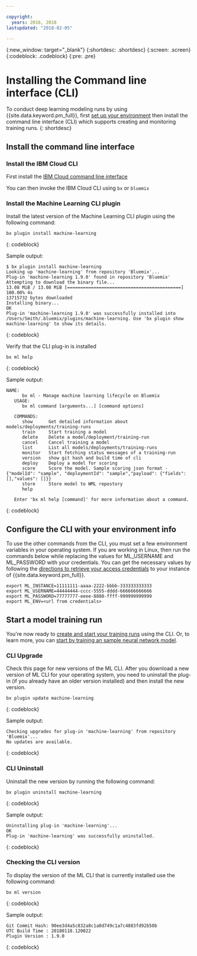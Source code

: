 ```yaml
---

copyright:
  years: 2016, 2018
lastupdated: "2018-02-05"

---
```

{:new_window: target="_blank"}
{:shortdesc: .shortdesc}
{:screen: .screen}
{:codeblock: .codeblock}
{:pre: .pre}

# Installing the Command line interface (CLI)

To conduct deep learning modeling runs by using {{site.data.keyword.pm_full}}, first [set up your environment](ml_getting_access.html) then install the command line interface (CLI) which supports creating and monitoring training runs.
{: shortdesc}

## Install the command line interface

### Install the IBM Cloud CLI

First install the [IBM Cloud command line interface](https://console.bluemix.net/docs/cli/reference/bluemix_cli/get_started.html#getting-started)

You can then invoke the IBM Cloud CLI using `bx` or `bluemix`

### Install the Machine Learning CLI plugin

Install the latest version of the Machine Learning CLI plugin using the following command:

```
bx plugin install machine-learning
```
{: codeblock}
   
Sample output:
  
```
$ bx plugin install machine-learning
Looking up 'machine-learning' from repository 'Bluemix'...
Plug-in 'machine-learning 1.9.0' found in repository 'Bluemix'
Attempting to download the binary file...
13.08 MiB / 13.08 MiB [===========================================] 100.00% 4s
13715732 bytes downloaded
Installing binary...
OK
Plug-in 'machine-learning 1.9.0' was successfully installed into /Users/Smith/.bluemix/plugins/machine-learning. Use 'bx plugin show machine-learning' to show its details.
```
{: codeblock}

Verify that the CLI plug-in is installed

```
bx ml help
```
{: codeblock}

Sample output:

```
NAME:
      bx ml - Manage machine learning lifecycle on Bluemix
   USAGE:
      bx ml command [arguments...] [command options]

   COMMANDS:
      show      Get detailed information about models/deployments/training-runs
      train     Start training a model
      delete    Delete a model/deployment/training-run
      cancel    Cancel training a model
      list      List all models/deployments/training-runs
      monitor   Start fetching status messages of a training-run
      version   show git hash and build time of cli
      deploy    Deploy a model for scoring
      score     Score the model. Sample scoring json format -  {"modelId": "sample", "deploymentId": "sample","payload": {"fields": [],"values": []}}
      store     Store model to WML repostory
      help

   Enter 'bx ml help [command]' for more information about a command.
```
{: codeblock}
   

## Configure the CLI with your environment info

To use the other commands from the CLI, you must set a few environment variables in your operating system.  If you are working in Linux, then run the commands below while replacing the values for ML_USERNAME and ML_PASSWORD with your credentials. You can get the necessary values by following the [directions to  retrieve your  access credentials](ml_getting_access.html#retrieving-your-credentials) to your instance of  {{site.data.keyword.pm_full}}.  

```
export ML_INSTANCE=11111111-aaaa-2222-bbbb-333333333333
export ML_USERNAME=44444444-cccc-5555-dddd-666666666666
export ML_PASSWORD=77777777-eeee-8888-ffff-999999999999
export ML_ENV=<url from credentials>
```

## Start a model training run

You're now ready to [create and start your training runs](ml_dlaas_working_with_new_models.html) using the CLI.  Or, to learn more, you can [start by training an sample neural network model](ml_dlaas_working_with_sample_models.html).

### CLI Upgrade

Check this page for new versions of the ML CLI. After you download a new version of ML CLI for your operating system, you need to uninstall the plug-in (if you already have an older
version installed) and then install the new version.

```
bx plugin update machine-learning
```
{: codeblock}

Sample output:

```
Checking upgrades for plug-in 'machine-learning' from repository 'Bluemix'...
No updates are available.
```
{: codeblock}

### CLI Uninstall

Uninstall the new version by running the following command:

```
bx plugin uninstall machine-learning
```
{: codeblock}

Sample output:

```
Uninstalling plug-in 'machine-learning'...
OK
Plug-in 'machine-learning' was successfully uninstalled.
```
{: codeblock}

### Checking the CLI version

To display the version of the ML CLI that is currently installed use the following command:

```
bx ml version
```
{: codeblock}

Sample output:

```
Git Commit Hash: 90ee3d4a5c832a8c1a0d749c1a7c4883fd92b50b
UTC Build Time : 20180118.120022
Plugin Version : 1.9.0
```
{: codeblock}
